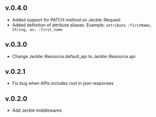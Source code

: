 ## v.0.4.0

* Added support for PATCH method on Jeckle::Request
* Added definition of attribute aliases. Example: `attribute :firstName, String, as: :first_name`

## v.0.3.0

* Change Jeckle::Resource.default_api to Jeckle::Resource.api

## v.0.2.1

* Fix bug when APIs includes root in json responses

## v.0.2.0

* Add Jeckle middlewares

